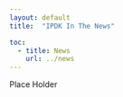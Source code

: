 ```yaml
---
layout: default
title:  "IPDK In The News"

toc:
  - title: News
    url: ../news
---
```


Place Holder